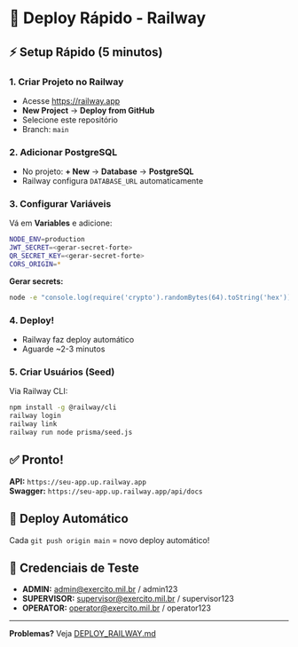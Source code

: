 # 🚀 Deploy Rápido - Railway

## ⚡ Setup Rápido (5 minutos)

### 1. Criar Projeto no Railway
- Acesse https://railway.app
- **New Project** → **Deploy from GitHub**
- Selecione este repositório
- Branch: `main`

### 2. Adicionar PostgreSQL
- No projeto: **+ New** → **Database** → **PostgreSQL**
- Railway configura `DATABASE_URL` automaticamente

### 3. Configurar Variáveis

Vá em **Variables** e adicione:

```bash
NODE_ENV=production
JWT_SECRET=<gerar-secret-forte>
QR_SECRET_KEY=<gerar-secret-forte>
CORS_ORIGIN=*
```

**Gerar secrets:**
```bash
node -e "console.log(require('crypto').randomBytes(64).toString('hex'))"
```

### 4. Deploy!
- Railway faz deploy automático
- Aguarde ~2-3 minutos

### 5. Criar Usuários (Seed)

Via Railway CLI:
```bash
npm install -g @railway/cli
railway login
railway link
railway run node prisma/seed.js
```

## ✅ Pronto!

**API:** `https://seu-app.up.railway.app`  
**Swagger:** `https://seu-app.up.railway.app/api/docs`

## 🔄 Deploy Automático

Cada `git push origin main` = novo deploy automático!

## 📱 Credenciais de Teste

- **ADMIN:** admin@exercito.mil.br / admin123
- **SUPERVISOR:** supervisor@exercito.mil.br / supervisor123
- **OPERATOR:** operator@exercito.mil.br / operator123

---

**Problemas?** Veja [DEPLOY_RAILWAY.md](./DEPLOY_RAILWAY.md)
